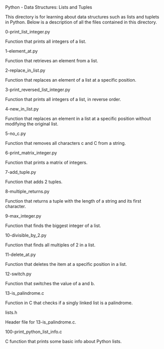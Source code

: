 Python - Data Structures: Lists and Tuples

This directory is for learning about data structures such as lists and tuplets in Python. Below is a description of all the files contained in this directory.

0-print_list_integer.py

Function that prints all integers of a list.

1-element_at.py

Function that retrieves an element from a list.

2-replace_in_list.py

Function that replaces an element of a list at a specific position.

3-print_reversed_list_integer.py

Function that prints all integers of a list, in reverse order.

4-new_in_list.py

Function that replaces an element in a list at a specific position without modifying the original list.

5-no_c.py

Function that removes all characters c and C from a string.

6-print_matrix_integer.py

Function that prints a matrix of integers.

7-add_tuple.py

Function that adds 2 tuples.

8-multiple_returns.py

Function that returns a tuple with the length of a string and its first character.

9-max_integer.py

Function that finds the biggest integer of a list.

10-divisible_by_2.py

Function that finds all multiples of 2 in a list.

11-delete_at.py

Function that deletes the item at a specific position in a list.

12-switch.py

Function that switches the value of a and b.

13-is_palindrome.c

Function in C that checks if a singly linked list is a palindrome.

lists.h

Header file for 13-is_palindrome.c.

100-print_python_list_info.c

C function that prints some basic info about Python lists.
